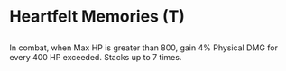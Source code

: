 # Heartfelt Memories (T)

## 

In combat, when Max HP is greater than 800, gain 4% Physical DMG for every 400 HP exceeded. Stacks up to 7 times.